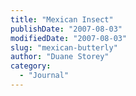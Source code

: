 ```yaml
---
title: "Mexican Insect"
publishDate: "2007-08-03"
modifiedDate: "2007-08-03"
slug: "mexican-butterly"
author: "Duane Storey"
category:
  - "Journal"
---
```


